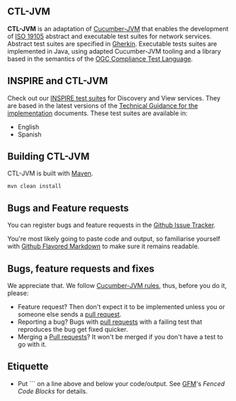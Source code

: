 ## CTL-JVM

__CTL-JVM__ is an adaptation of [Cucumber-JVM](https://github.com/cucumber/cucumber-jvm) that enables the development of [ISO 19105](http://www.isotc211.org/Outreach/Overview/Factsheet_19105.pdf) 
abstract and executable test suites for network services. Abstract test suites are 
specified in [Gherkin](https://github.com/cucumber/cucumber/wiki/Gherkin). Executable tests suites are implemented in Java, using adapted 
Cucumber-JVM tooling and a library based in the semantics of the [OGC Compliance Test Language](http://portal.opengeospatial.org/files/?artifact_id=33085). 

## INSPIRE and CTL-JVM

Check out our [INSPIRE test suites](https://github.com/fjlopez/ctl-jvm/tree/master/inspire) for Discovery and View services. They are based in the latest versions of the [Technical Guidance for the implementation](http://inspire.jrc.ec.europa.eu/index.cfm/pageid/5) documents.
These test suites are available in:
* English
* Spanish

## Building CTL-JVM

CTL-JVM is built with [Maven](http://maven.apache.org/). 

```
mvn clean install
```

## Bugs and Feature requests

You can register bugs and feature requests in the 
[Github Issue Tracker](https://github.com/fjlopez/ctl-jvm/issues).

You're most likely going to paste code and output, so familiarise yourself with
[Github Flavored Markdown](http://github.github.com/github-flavored-markdown/) 
to make sure it remains readable.

## Bugs, feature requests and fixes

We appreciate that. We follow [Cucumber-JVM rules](https://github.com/cucumber/cucumber-jvm/blob/master/CONTRIBUTING.md), thus, before you do it, please:
* Feature request? Then don't expect it to be implemented unless you or someone else sends a [pull request](https://help.github.com/articles/using-pull-requests).
* Reporting a bug? Bugs with [pull requests](https://help.github.com/articles/using-pull-requests) with a failing test that reproduces the bug get fixed quicker. 
* Merging a [Pull requests](https://help.github.com/articles/using-pull-requests)? It won't be merged if you don't have a test to go with it.

## Etiquette
* Put \`\`\` on a line above and below your code/output. See [GFM](https://help.github.com/articles/github-flavored-markdown)'s *Fenced Code Blocks* for details.
